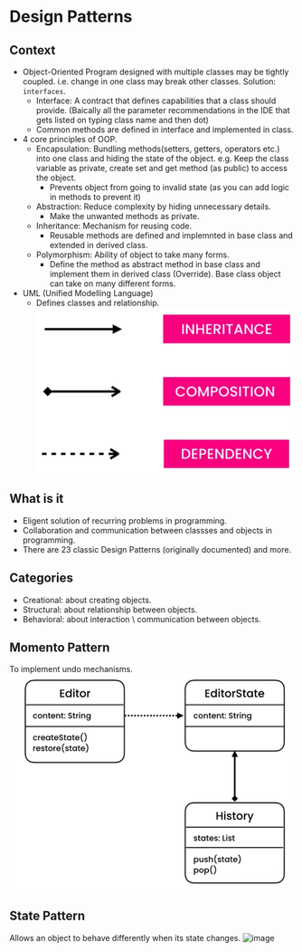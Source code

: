 # Design Patterns

## Context

- Object-Oriented Program designed with multiple classes may be tightly coupled. i.e. change in one class may break other classes. Solution: `interfaces`.
  - Interface: A contract that defines capabilities that a class should provide. (Baically all the parameter recommendations in the IDE that gets listed on typing class name and then dot)
  - Common methods are defined in interface and implemented in class.
- 4 core principles of OOP.
  - Encapsulation: Bundling methods(setters, getters, operators etc.) into one class and hiding the state of the object. e.g. Keep the class variable as private, create set and get method (as public) to access the object.
    - Prevents object from going to invalid state (as you can add logic in methods to prevent it)
  - Abstraction: Reduce complexity by hiding unnecessary details.
    - Make the unwanted methods as private.
  - Inheritance: Mechanism for reusing code.
    - Reusable methods are defined and implemnted in base class and extended in derived class.
  - Polymorphism: Ability of object to take many forms.
    - Define the method as abstract method in base class and implement them in derived class (Override). Base class object can take on many different forms.
- UML (Unified Modelling Language)
  - Defines classes and relationship.
![image](images/design_patterns-UML.png)

## What is it

- Eligent solution of recurring problems in programming.
- Collaboration and communication between classses and objects in programming.
- There are 23 classic Design Patterns (originally documented) and more.

## Categories

- Creational: about creating objects.
- Structural: about relationship between objects.
- Behavioral: about interaction \ communication between objects.

## Momento Pattern

To implement undo mechanisms.
![image](_images/design_patterns-Momento.png)

## State Pattern

Allows an object to behave differently when its state changes.
![image](_simages/design_patterns-State.png)
